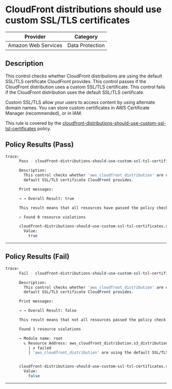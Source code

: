 # CloudFront distributions should use custom SSL/TLS certificates

| Provider            | Category        |
|---------------------|-----------------|
| Amazon Web Services | Data Protection |

## Description

This control checks whether CloudFront distributions are using the default SSL/TLS certificate CloudFront provides. This control passes if the CloudFront distribution uses a custom SSL/TLS certificate. This control fails if the CloudFront distribution uses the default SSL/TLS certificate.

Custom SSL/TLS allow your users to access content by using alternate domain names. You can store custom certificates in AWS Certificate Manager (recommended), or in IAM.

This rule is covered by the [cloudfront-distributions-should-use-custom-ssl-tsl-certificates](https://github.com/hashicorp/policy-library-NIST-Policy-Set-for-AWS-Terraform/blob/main/policies/cloudfront/cloudfront-distributions-should-use-custom-ssl-tsl-certificates.sentinel) policy.

## Policy Results (Pass)
```bash
trace:
      Pass - cloudfront-distributions-should-use-custom-ssl-tsl-certificates.sentinel

      Description:
        This control checks whether 'aws_cloudfront_distribution' are using the
        default SSL/TLS certificate CloudFront provides.

      Print messages:

      → → Overall Result: true

      This result means that all resources have passed the policy check for the policy cloudfront-distributions-should-use-custom-ssl-tsl-certificates.

      ✓ Found 0 resource violations

      cloudfront-distributions-should-use-custom-ssl-tsl-certificates.sentinel:49:1 - Rule "main"
        Value:
          true
```

---

## Policy Results (Fail)
```bash
trace:
      Fail - cloudfront-distributions-should-use-custom-ssl-tsl-certificates.sentinel

      Description:
        This control checks whether 'aws_cloudfront_distribution' are using the
        default SSL/TLS certificate CloudFront provides.

      Print messages:

      → → Overall Result: false

      This result means that not all resources passed the policy check and the protected behavior is not allowed for the policy cloudfront-distributions-should-use-custom-ssl-tsl-certificates.

      Found 1 resource violations

      → Module name: root
        ↳ Resource Address: aws_cloudfront_distribution.s3_distribution
          | ✗ failed
          | 'aws_cloudfront_distribution' are using the default SSL/TLS certificate CloudFront provides. Refer to https://docs.aws.amazon.com/securityhub/latest/userguide/cloudfront-controls.html#cloudfront-7 for more details.


      cloudfront-distributions-should-use-custom-ssl-tsl-certificates.sentinel:49:1 - Rule "main"
        Value:
          false
```

---